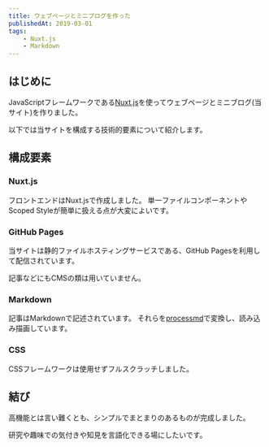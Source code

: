 ```yaml
---
title: ウェブページとミニブログを作った
publishedAt: 2019-03-01
tags:
    - Nuxt.js
    - Markdown
---
```


## はじめに

JavaScriptフレームワークである[Nuxt.js](https://nuxtjs.org/)を使ってウェブページとミニブログ(当サイト)を作りました。

以下では当サイトを構成する技術的要素について紹介します。

## 構成要素

### Nuxt.js

フロントエンドはNuxt.jsで作成しました。
単一ファイルコンポーネントやScoped Styleが簡単に扱える点が大変によいです。

### GitHub Pages

当サイトは静的ファイルホスティングサービスである、GitHub Pagesを利用して配信されています。

記事などにもCMSの類は用いていません。

### Markdown

記事はMarkdownで記述されています。
それらを[processmd](https://github.com/tscanlin/processmd)で変換し、読み込み描画しています。

### CSS

CSSフレームワークは使用せずフルスクラッチしました。

## 結び

高機能とは言い難くとも、シンプルでまとまりのあるものが完成しました。

研究や趣味での気付きや知見を言語化できる場にしたいです。
